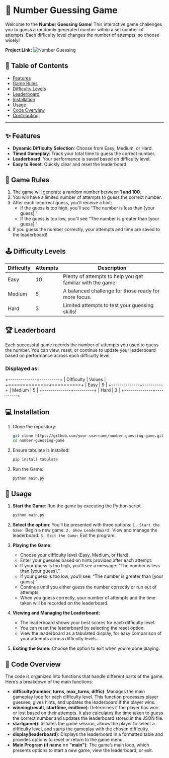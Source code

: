 # 🎲 Number Guessing Game

Welcome to the **Number Guessing Game**! This interactive game challenges you to guess a randomly generated number within a set number of attempts. Each difficulty level changes the number of attempts, so choose wisely!

**Project Link:** ![Number Guessing](https://roadmap.sh/projects/number-guessing-game)

## 📜 Table of Contents
- [Features](#-features)
- [Game Rules](#-game-rules)
- [Difficulty Levels](#-difficulty-levels)
- [Leaderboard](#-leaderboard)
- [Installation](#-installation)
- [Usage](#-usage)
- [Code Overview](#-code-overview)
- [Contributing](#-contributing)

---

## ✨ Features
- **Dynamic Difficulty Selection**: Choose from Easy, Medium, or Hard.
- **Timed Gameplay**: Track your total time to guess the correct number.
- **Leaderboard**: Your performance is saved based on difficulty level.
- **Easy to Reset**: Quickly clear and reset the leaderboard.

## 🎯 Game Rules
1. The game will generate a random number between **1 and 100**.
2. You will have a limited number of attempts to guess the correct number.
3. After each incorrect guess, you'll receive a hint:
   - If the guess is too high, you’ll see “The number is less than [your guess].”
   - If the guess is too low, you’ll see “The number is greater than [your guess].”
4. If you guess the number correctly, your attempts and time are saved to the leaderboard!

## 🕹 Difficulty Levels
| Difficulty | Attempts | Description                                          |
|------------|----------|------------------------------------------------------|
| Easy       | 10       | Plenty of attempts to help you get familiar with the game. |
| Medium     | 5        | A balanced challenge for those ready for more focus. |
| Hard       | 3        | Limited attempts to test your guessing skills!       |

## 🏆 Leaderboard
Each successful game records the number of attempts you used to guess the number. You can view, reset, or continue to update your leaderboard based on performance across each difficulty level.

### Displayed as:
+--------------+----------+
| Difficulty   |   Values |
+==============+==========+
| Easy         |        9 |
+--------------+----------+
| Medium       |        5 |
+--------------+----------+
| Hard         |        3 |
+--------------+----------+

## 💻 Installation
1. Clone the repository:
   ```bash
   git clone https://github.com/your-username/number-guessing-game.git
   cd number-guessing-game

2. Ensure tabulate is installed:
   ```bash
   pip install tabulate

3. Run the Game:
   ```bash
   python main.py

## 🚀 Usage
1. **Start the Game**: Run the game by executing the Python script.
   ```bash
   python main.py

2. **Select the option**:  You’ll be presented with three options:
   `1. Start the Game:` Begin a new game.
   `2. Show LeaderBoard:` View and manage the leaderboard.
   `3. Exit the Game:` Exit the program.

3. **Playing the Game:**
   - Choose your difficulty level (Easy, Medium, or Hard).
   - Enter your guesses based on hints provided after each attempt:
   - If your guess is too high, you’ll see a message: “The number is less than [your guess].”
   - If your guess is too low, you’ll see: “The number is greater than [your guess].”
   - Continue until you either guess the number correctly or run out of attempts.
   - When you guess correctly, your number of attempts and the time taken will be recorded on the leaderboard.   

4. **Viewing and Managing the Leaderboard:**
    - The leaderboard shows your best scores for each difficulty level.
    - You can reset the leaderboard by selecting the reset option.
    - View the leaderboard as a tabulated display, for easy comparison of your attempts across difficulty levels.

5. **Exiting the Game:**  Choose the option to exit when you’re done playing.

## 🧩 Code Overview
The code is organized into functions that handle different parts of the game. Here’s a breakdown of the main functions:

- **difficulty(number, turns, max_turns, diffic)**: Manages the main gameplay loop for each difficulty level. This function processes player guesses, gives hints, and updates the leaderboard if the player wins.
- **winning(result, starttime, endtime)**: Determines if the player has won or lost based on their attempts. It also calculates the time taken to guess the correct number and updates the leaderboard stored in the JSON file.
- **startgame()**: Initiates the game session, allows the player to select a difficulty level, and starts the gameplay with the chosen difficulty.
- **display(leaderboard)**: Displays the leaderboard in a formatted table and provides options to reset or return to the game menu.
- **Main Program (if __name__ == "__main__")**: The game’s main loop, which presents options to start a new game, view the leaderboard, or exit.


